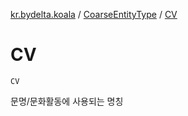 [kr.bydelta.koala](../index.md) / [CoarseEntityType](index.md) / [CV](./-c-v.md)

# CV

`CV`

문명/문화활동에 사용되는 명칭

